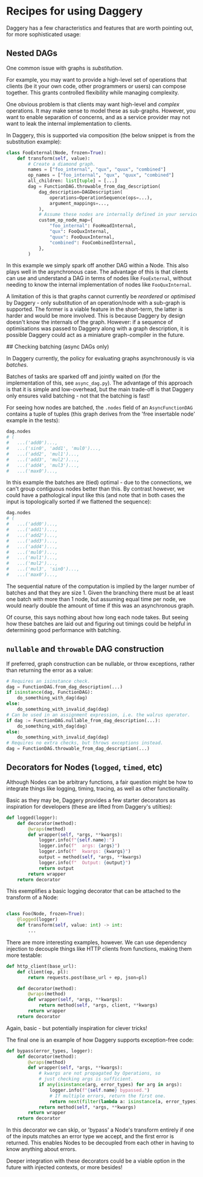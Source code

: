 # Recipes for using Daggery

Daggery has a few characteristics and features that are worth pointing out, for more sophisticated usage:

## Nested DAGs

One common issue with graphs is *substitution*.

For example, you may want to provide a high-level set of operations that clients (be it your own code, other programmers or users) can compose together. This grants controlled flexibility while managing complexity.

One obvious problem is that clients may want high-level and *complex* operations. It may make sense to model these as sub-graphs. However, you want to enable separation of concerns, and as a service provider may not want to leak the internal implementation to clients.

In Daggery, this is supported via composition (the below snippet is from the substitution example):

```python
class FooExternal(Node, frozen=True):
    def transform(self, value):
        # Create a diamond graph.
        names = ["foo_internal", "qux", "quux", "combined"]
        op_names = ["foo_internal", "qux", "quux", "combined"]
        all_children: list[tuple] = [...]
        dag = FunctionDAG.throwable_from_dag_description(
            dag_description=DAGDescription(
                operations=OperationSequence(ops=...),
                argument_mappings=...,
            ),
            # Assume these nodes are internally defined in your service.
            custom_op_node_map={
                "foo_internal": FooHeadInternal,
                "qux": FooQuxInternal,
                "quux": FooQuuxInternal,
                "combined": FooCombinedInternal,
            },
        )
```

In this example we simply spark off another DAG within a Node. This also plays well in the asynchronous case. The advantage of this is that clients can use and understand a DAG in terms of nodes like `FooExternal`, without needing to know the internal implementation of nodes like `FooQuxInternal`.

A limitation of this is that graphs cannot currently be *reordered* or *optimised* by Daggery - only substitution of an operation/node with a sub-graph is supported. The former is a viable feature in the short-term, the latter is harder and would be more involved. This is because Daggery by design doesn't know the internals of the graph. However: if a sequence of optimisations was passed to Daggery along with a graph description, it is possible Daggery could act as a miniature graph-compiler in the future.

## Checking batching (async DAGs only)

In Daggery currently, the policy for evaluating graphs asynchronously is via *batches*.

Batches of tasks are sparked off and jointly waited on (for the implementation of this, see `async_dag.py`). The advantage of this approach is that it is simple and low-overhead, but the main trade-off is that Daggery only ensures valid batching - not that the batching is fast!

For seeing how nodes are batched, the `.nodes` field of an `AsyncFunctionDAG` contains a tuple of tuples (this graph derives from the 'free insertable node' example in the tests):

```python
dag.nodes
# (
#   ...('add0')...,
#   ...('sin0', 'add1', 'mul0')...,
#   ...('add2', 'mul1')...,
#   ...('add3', 'mul2')...,
#   ...('add4', 'mul3')...,
#   ...('max0')...,
```

In this example the batches are (tied) optimal - due to the connections, we can't group contiguous nodes better than this. By contrast however, we could have a pathological input like this (and note that in both cases the input is topologically sorted if we flattened the sequence):

```python
dag.nodes
# (
#   ...('add0')...,
#   ...('add1')...,
#   ...('add2')...,
#   ...('add3')...,
#   ...('add4')...,
#   ...('mul0')...,
#   ...('mul1')...,
#   ...('mul2')...,
#   ...('mul3', 'sin0')...,
#   ...('max0')...,
```

The sequential nature of the computation is implied by the larger number of batches and that they are size 1. Given the branching there must be at least one batch with more than 1 node, but assuming equal time per node, we would nearly double the amount of time if this was an asynchronous graph.

Of course, this says nothing about how long each node takes. But seeing how these batches are laid out and figuring out timings could be helpful in determining good performance with batching.

## `nullable` and `throwable` DAG construction

If preferred, graph construction can be nullable, or throw exceptions, rather than returning the error as a value:

```python
# Requires an isinstance check.
dag = FunctionDAG.from_dag_description(...)
if isinstance(dag, FunctionDAG):
    do_something_with_dag(dag)
else:
    do_something_with_invalid_dag(dag)
# Can be used in an assignment expression, i.e. the walrus operator.
if dag := FunctionDAG.nullable_from_dag_description(...):
    do_something_with_dag(dag)
else:
    do_something_with_invalid_dag(dag)
# Requires no extra checks, but throws exceptions instead.
dag = FunctionDAG.throwable_from_dag_description(...)
```

## Decorators for Nodes (`logged`, `timed`, etc)

Although Nodes can be arbitrary functions, a fair question might be how to integrate things like logging, timing, tracing, as well as other functionality.

Basic as they may be, Daggery provides a few starter decorators as inspiration for developers (these are lifted from Daggery's utilties):

```python
def logged(logger):
    def decorator(method):
        @wraps(method)
        def wrapper(self, *args, **kwargs):
            logger.info(f"{self.name}:")
            logger.info(f"  args: {args}")
            logger.info(f"  kwargs: {kwargs}")
            output = method(self, *args, **kwargs)
            logger.info(f"  Output: {output}")
            return output
        return wrapper
    return decorator
```

This exemplifies a basic logging decorator that can be attached to the transform of a Node:

```python

class Foo(Node, frozen=True):
    @logged(logger)
    def transform(self, value: int) -> int:
        ...
```

There are more interesting examples, however. We can use dependency injection to decouple things like HTTP clients from functions, making them more testable:

```python
def http_client(base_url):
    def client(ep, pl):
        return requests.post(base_url + ep, json=pl)

    def decorator(method):
        @wraps(method)
        def wrapper(self, *args, **kwargs):
            return method(self, *args, client, **kwargs)
        return wrapper
    return decorator
```

Again, basic - but potentially inspiration for clever tricks!

The final one is an example of how Daggery supports exception-free code:

```python
def bypass(error_types, logger):
    def decorator(method):
        @wraps(method)
        def wrapper(self, *args, **kwargs):
            # kwargs are not propagated by Operations, so
            # just checking args is sufficient.
            if any(isinstance(arg, error_types) for arg in args):
                logger.info(f"{self.name} bypassed.")
                # If multiple errors, return the first one.
                return next(filter(lambda a: isinstance(a, error_types), args))
            return method(self, *args, **kwargs)
        return wrapper
    return decorator
```

In this decorator we can skip, or 'bypass' a Node's transform entirely if one of the inputs matches an error type we accept, and the first error is returned. This enables Nodes to be decoupled from each other in having to know anything about errors.

Deeper integration with these decorators could be a viable option in the future with injected contexts, or more besides!
